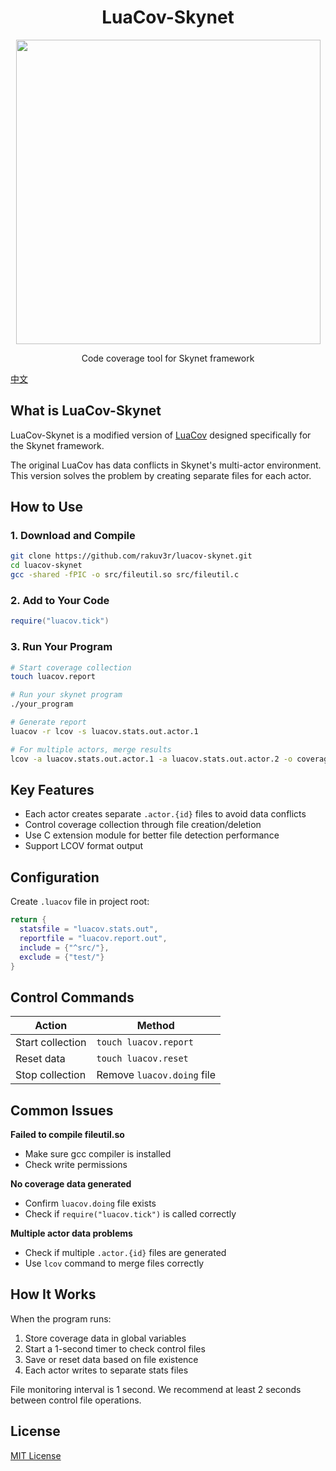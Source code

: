 <div align="center">
    <h1>LuaCov-Skynet</h1>
    <img src="./docs/logo/luacov-skynet.png" width="487" alt=""/>
    <p>Code coverage tool for Skynet framework</p>
</div>

[中文](docs/README-zh.md)

## What is LuaCov-Skynet

LuaCov-Skynet is a modified version of [LuaCov](https://github.com/lunarmodules/luacov) designed specifically for the Skynet framework.

The original LuaCov has data conflicts in Skynet's multi-actor environment. This version solves the problem by creating separate files for each actor.

## How to Use

### 1. Download and Compile

```bash
git clone https://github.com/rakuv3r/luacov-skynet.git
cd luacov-skynet
gcc -shared -fPIC -o src/fileutil.so src/fileutil.c
```

### 2. Add to Your Code

```lua
require("luacov.tick")
```

### 3. Run Your Program

```bash
# Start coverage collection
touch luacov.report

# Run your skynet program
./your_program

# Generate report
luacov -r lcov -s luacov.stats.out.actor.1

# For multiple actors, merge results
lcov -a luacov.stats.out.actor.1 -a luacov.stats.out.actor.2 -o coverage.lcov
```

## Key Features

- Each actor creates separate `.actor.{id}` files to avoid data conflicts
- Control coverage collection through file creation/deletion
- Use C extension module for better file detection performance
- Support LCOV format output

## Configuration

Create `.luacov` file in project root:

```lua
return {
  statsfile = "luacov.stats.out",
  reportfile = "luacov.report.out",
  include = {"^src/"},
  exclude = {"test/"}
}
```

## Control Commands

| Action | Method |
|--------|--------|
| Start collection | `touch luacov.report` |
| Reset data | `touch luacov.reset` |
| Stop collection | Remove `luacov.doing` file |

## Common Issues

**Failed to compile fileutil.so**
- Make sure gcc compiler is installed
- Check write permissions

**No coverage data generated**
- Confirm `luacov.doing` file exists
- Check if `require("luacov.tick")` is called correctly

**Multiple actor data problems**
- Check if multiple `.actor.{id}` files are generated
- Use `lcov` command to merge files correctly

## How It Works

When the program runs:
1. Store coverage data in global variables
2. Start a 1-second timer to check control files
3. Save or reset data based on file existence
4. Each actor writes to separate stats files

File monitoring interval is 1 second. We recommend at least 2 seconds between control file operations.

## License

[MIT License](LICENSE)